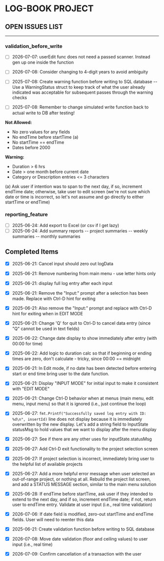 # LOG-BOOK PROJECT
## OPEN ISSUES LIST
---------------------------------------------------------------------------------------------------
### validation_before_write
- [ ] 2026-07-07: userEdit func does not need a passed scanner. Instead gen up one inside the function 

- [ ] 2026-07-08: Consider changing to 4-digit years to avoid ambiguity

- [ ] 2025-07-08: Create warning function before writing to SQL database
                  -- Use a WarningStatus struct to keep track of what the user already
                     indicated was acceptable for subsequent passes through the warning checks

- [ ] 2025-07-08: Remember to change simulated write function back to actual write to DB after
                  testing!

**Not Allowed:**
- No zero values for any fields
- No endTime before startTime (a)
- No startTime == endTime
- Dates before 2000

**Warning:**
- Duration > 6 hrs
- Date > one month before current date
- Category or Description entries <= 3 characters

(a) Ask user if intention was to span to the next day, if so, increment endTime date; otherwise, take
user to edit screen (we're not sure which date or time is incorrect, so let's not assume and go
directly to either startTime or endTime)

### reporting_feature
- [ ] 2025-06-24: Add export to Excel (or csv if I get lazy)
- [ ] 2025-06-24: Add summary reports
                    -- project summaries
                    -- weekly summaries
                    -- monthly summaries

## Completed Items
- [x] 2025-06-21: Cancel input should zero out logData

- [x] 2025-06-21: Remove numbering from main menu - use letter hints only

- [x] 2025-06-21: display full log entry after each input

- [x] 2025-06-21: Remove the "Input:" prompt after a selection has been made. Replace with Ctrl-D
                  hint for exiting

- [x] 2025-06-21: Also remove the "Input:" prompt and replace with Ctrl-D hint for exiting when in
                  EDIT MODE
- [x] 2025-06-21: Change 'Q' for quit to Ctrl-D to cancel data entry (since "Q" cannot be used in
                  text fields)

- [x] 2025-06-22: Change date display to show immediately after entry (with 00:00 for time)

- [x] 2025-06-22: Add logic to duration calc so that if beginning or ending times are zero, don't
                  calculate - tricky, since 00:00 == midnight

- [x] 2025-06-21: In Edit mode, if no date has been detected before entering start or end time
                  bring user to the date function. 

- [x] 2025-06-21: Display "INPUT MODE" for initial input to make it consistent with "EDIT MODE"

- [x] 2025-06-21: Change Ctrl-D behavior when at menus (main menu, edit menu, input menu) so that
                  it is ignored (i.e., just continue the loop)

- [x] 2025-06-27: `fmt.Printf("Successfully saved log entry with ID: %d\n", insertId)` line does
                  not display because it is immediately overwritten by the new display. Let's add
                  a string field to InputState statusMsg to hold values that we want to display
                  after the menu display 

- [x] 2025-06-27: See if there are any other uses for inputState.statusMsg

- [x] 2025-06-27: Add Ctrl-D exit functionality to the project selection screen

- [x] 2025-06-27: If project selection is incorrect, immediately bring user to the helpful list of
                  available projects

- [x] 2025-06-27: Add a more helpful error message when user selected an out-of-range project, or
                  nothing at all. Rebuild the project list screen, and add a STATUS MESSAGE
                  section, similar to the main menu solution

- [x] 2025-06-28: If endTime before startTime, ask user if they intended to extend to the next day,
                  and if so, increment endTime date; if not, return user to endTime entry. Validate
                  at user input (i.e., real time validation)

- [x] 2026-07-06: If date field is modified, zero-out startTime and endTime fields. User will need
                  to reenter this data

- [x] 2025-06-21: Create validation function before writing to SQL database

- [x] 2026-07-08: Move date validation (floor and ceiling values) to user input (i.e., real time)

- [x] 2026-07-09: Confirm cancellation of a transaction with the user
